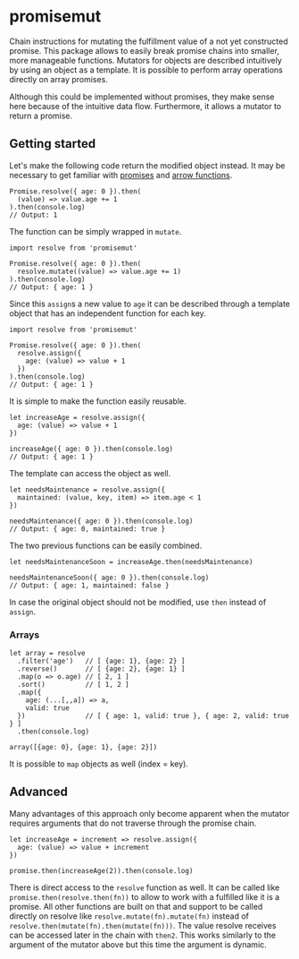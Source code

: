# promisemut

Chain instructions for mutating the fulfillment value of a not yet constructed promise. This package allows to easily break promise chains into smaller, more manageable functions. Mutators for objects are described intuitively by using an object as a template. It is possible to perform array operations directly on array promises.

Although this could be implemented without promises, they make sense here because of the intuitive data flow. Furthermore, it allows a mutator to return a promise.

## Getting started

Let's make the following code return the modified object instead. It may be necessary to get familiar with [promises](https://developer.mozilla.org/en-US/docs/Web/JavaScript/Reference/Global_Objects/Promise) and [arrow functions](https://developer.mozilla.org/en-US/docs/Web/JavaScript/Reference/Functions/Arrow_functions).

```
Promise.resolve({ age: 0 }).then(
  (value) => value.age += 1
).then(console.log)
// Output: 1
```

The function can be simply wrapped in `mutate`.

```
import resolve from 'promisemut'

Promise.resolve({ age: 0 }).then(
  resolve.mutate((value) => value.age += 1)
).then(console.log)
// Output: { age: 1 }
```

Since this `assign`s a new value to `age` it can be described through a template object that has an independent function for each key.

```
import resolve from 'promisemut'

Promise.resolve({ age: 0 }).then(
  resolve.assign({
    age: (value) => value + 1
  })
).then(console.log)
// Output: { age: 1 }
```

It is simple to make the function easily reusable.

```
let increaseAge = resolve.assign({
  age: (value) => value + 1
})

increaseAge({ age: 0 }).then(console.log)
// Output: { age: 1 }
```

The template can access the object as well.

```
let needsMaintenance = resolve.assign({
  maintained: (value, key, item) => item.age < 1
})

needsMaintenance({ age: 0 }).then(console.log)
// Output: { age: 0, maintained: true }
```

The two previous functions can be easily combined.

```
let needsMaintenanceSoon = increaseAge.then(needsMaintenance)

needsMaintenanceSoon({ age: 0 }).then(console.log)
// Output: { age: 1, maintained: false }
```

In case the original object should not be modified, use `then` instead of `assign`.

### Arrays

```
let array = resolve
  .filter('age')   // [ {age: 1}, {age: 2} ]
  .reverse()       // [ {age: 2}, {age: 1} ]
  .map(o => o.age) // [ 2, 1 ]
  .sort()          // [ 1, 2 ]
  .map({
    age: (...[,,a]) => a,
    valid: true
  })               // [ { age: 1, valid: true }, { age: 2, valid: true } ]
  .then(console.log)

array([{age: 0}, {age: 1}, {age: 2}])
```

It is possible to `map` objects as well (index = key).

## Advanced

Many advantages of this approach only become apparent when the mutator requires arguments that do not traverse through the promise chain.

```
let increaseAge = increment => resolve.assign({
  age: (value) => value + increment
})

promise.then(increaseAge(2)).then(console.log)
```

There is direct access to the `resolve` function as well. It can be called like `promise.then(resolve.then(fn))` to allow to work with a fulfilled like it is a promise. All other functions are built on that and support to be called directly on resolve like `resolve.mutate(fn).mutate(fn)` instead of `resolve.then(mutate(fn).then(mutate(fn)))`. The value resolve receives can be accessed later in the chain with `then2`. This works similarly to the argument of the mutator above but this time the argument is dynamic.
